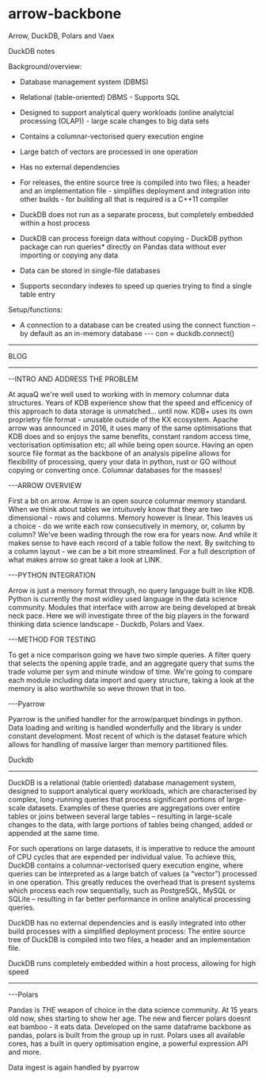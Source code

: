 # arrow-backbone

Arrow, DuckDB, Polars and Vaex 

 

DuckDB notes 

Background/overview: 

- Database management system (DBMS) 

- Relational (table-oriented) DBMS - Supports SQL 

- Designed to support analytical query workloads (online analytcial processing (OLAP)) - large scale changes to big data sets 

- Contains a columnar-vectorised query execution engine 

- Large batch of vectors are processed in one operation 

- Has no external dependencies 

- For releases, the entire source tree is compiled into two files; a header and an implementation file - simplifies deployment and integration into other builds - for building all that is required is a C++11 compiler 

- DuckDB does not run as a separate process, but completely embedded within a host process 

- DuckDB can process foreign data without copying - DuckDB python package can run queries* directly on Pandas data without ever importing or copying any data 

- Data can be stored in single-file databases 

- Supports secondary indexes to speed up queries trying to find a single table entry 

Setup/functions: 

- A connection to a database can be created using the connect function – by default as an in-memory  database --- con = duckdb.connect() 

 

----- 

BLOG 

----- 

  

--INTRO AND ADDRESS THE PROBLEM 

At aquaQ we're well used to working with in memory columnar data structures. Years of KDB experience show that the speed and efficenicy of this approach to data storage is unmatched... until now. KDB+ uses its own proprietry file format - unusable outside of the KX ecosystem. Apache arrow was announced in 2016, it uses many of the same optimisations that KDB does and so enjoys the same benefits, constant random access time, vectorisation optimisation etc; all while being open source. Having an open source file format as the backbone of an analysis pipeline allows for flexibility of processing, query your data in python, rust or GO without copying or converting once. Columnar databases for the masses! 

  

---ARROW OVERVIEW 

First a bit on arrow. Arrow is an open source columnar memory standard. When we think about tables we intuituvely know that they are two dimensional - rows and columns. Memory however is linear. This leaves us a choice - do we write each row consecutively in memory, or, column by column? We've been wading through the row era for years now. And while it makes sense to have each record of a table follow the next. By switching to a column layout - we can be a bit more streamlined. For a full description of what makes arrow so great take a look at LINK. 

  

---PYTHON INTEGRATION 

Arrow is just a memory format through, no query language built in like KDB. Python is currently the most widley used language in the data science community. Modules that interface with arrow are being developed at break neck pace. Here we will investigate three of the big players in the forward thinking data science landscape - Duckdb, Polars and Vaex.  

  

---METHOD FOR TESTING 

To get a nice comparison going we have two simple queries. A filter query that selects the opening apple trade, and an aggregate query that sums the trade volume per sym and minute window of time. We're going to compare each module including data import and query structure, taking a look at the memory is also worthwhile so weve thrown that in too.  

  

---Pyarrow 

Pyarrow is the unified handler for the arrow/parquet bindings in python. Data loading and writing is handled wonderfully and the library is under constant development. Most recent of which is the dataset feature which allows for handling of massive larger than memory partitioned files.   

  

  

Duckdb 

----- 

DuckDB is a relational (table oriented) database management system, designed to support analytical query workloads, which are characterised by complex, long-running queries that process significant portions of large-scale datasets.  Examples of these queries are aggregations over entire tables or joins between several large tables – resulting in large-scale changes to the data, with large portions of tables being changed, added or appended at the same time.  

 

For such operations on large datasets, it is imperative to reduce the amount of CPU cycles that are expended per individual value. To achieve this, DuckDB contains a columnar-vectorised query execution engine, where queries can be interpreted as a large batch of values (a “vector”) processed in one operation. This greatly reduces the overhead that is present systems which process each row sequentially, such as PostgreSQL, MySQL or SQLite – resulting in far better performance in online analytical processing queries.  

DuckDB has no external dependencies and is easily integrated into other build processes with a simplified deployment process: The entire source tree of DuckDB is compiled into two files, a header and an implementation file.   

DuckDB runs completely embedded within a host process, allowing for high speed  

  

  

  

----- 

  

---Polars 

Pandas is *THE* weapon of choice in the data science community. At 15 years old now, shes starting to show her age. The new and fiercer polars doesnt eat bamboo - it eats data. Developed on the same dataframe backbone as pandas, polars is built from the group up in rust. Polars uses all available cores, has a built in query optimisation engine, a powerful expression API and more.  

  

Data ingest is again handled by pyarrow    

  

  

  

  

  

 

 
